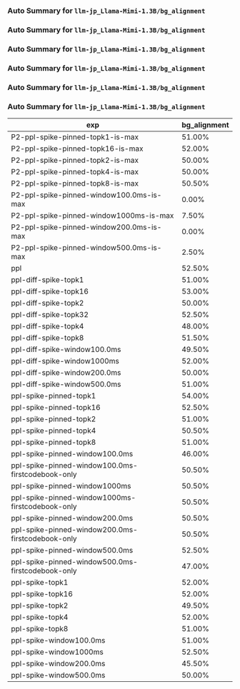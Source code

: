 ### Auto Summary for `llm-jp_Llama-Mimi-1.3B/bg_alignment`

### Auto Summary for `llm-jp_Llama-Mimi-1.3B/bg_alignment`

### Auto Summary for `llm-jp_Llama-Mimi-1.3B/bg_alignment`

### Auto Summary for `llm-jp_Llama-Mimi-1.3B/bg_alignment`

### Auto Summary for `llm-jp_Llama-Mimi-1.3B/bg_alignment`

### Auto Summary for `llm-jp_Llama-Mimi-1.3B/bg_alignment`

<!-- AUTO-GEN: SPLIT TABLE -->
| exp | bg_alignment |
| --- | --- |
| P2-ppl-spike-pinned-topk1-is-max | 51.00% |
| P2-ppl-spike-pinned-topk16-is-max | 52.00% |
| P2-ppl-spike-pinned-topk2-is-max | 50.00% |
| P2-ppl-spike-pinned-topk4-is-max | 50.00% |
| P2-ppl-spike-pinned-topk8-is-max | 50.50% |
| P2-ppl-spike-pinned-window100.0ms-is-max | 0.00% |
| P2-ppl-spike-pinned-window1000ms-is-max | 7.50% |
| P2-ppl-spike-pinned-window200.0ms-is-max | 0.00% |
| P2-ppl-spike-pinned-window500.0ms-is-max | 2.50% |
| ppl | 52.50% |
| ppl-diff-spike-topk1 | 51.00% |
| ppl-diff-spike-topk16 | 53.00% |
| ppl-diff-spike-topk2 | 50.00% |
| ppl-diff-spike-topk32 | 52.50% |
| ppl-diff-spike-topk4 | 48.00% |
| ppl-diff-spike-topk8 | 51.50% |
| ppl-diff-spike-window100.0ms | 49.50% |
| ppl-diff-spike-window1000ms | 52.00% |
| ppl-diff-spike-window200.0ms | 50.00% |
| ppl-diff-spike-window500.0ms | 51.00% |
| ppl-spike-pinned-topk1 | 54.00% |
| ppl-spike-pinned-topk16 | 52.50% |
| ppl-spike-pinned-topk2 | 51.00% |
| ppl-spike-pinned-topk4 | 50.50% |
| ppl-spike-pinned-topk8 | 51.00% |
| ppl-spike-pinned-window100.0ms | 46.00% |
| ppl-spike-pinned-window100.0ms-firstcodebook-only | 50.50% |
| ppl-spike-pinned-window1000ms | 50.50% |
| ppl-spike-pinned-window1000ms-firstcodebook-only | 50.50% |
| ppl-spike-pinned-window200.0ms | 50.50% |
| ppl-spike-pinned-window200.0ms-firstcodebook-only | 50.50% |
| ppl-spike-pinned-window500.0ms | 52.50% |
| ppl-spike-pinned-window500.0ms-firstcodebook-only | 47.00% |
| ppl-spike-topk1 | 52.00% |
| ppl-spike-topk16 | 52.00% |
| ppl-spike-topk2 | 49.50% |
| ppl-spike-topk4 | 52.00% |
| ppl-spike-topk8 | 51.00% |
| ppl-spike-window100.0ms | 51.00% |
| ppl-spike-window1000ms | 52.50% |
| ppl-spike-window200.0ms | 45.50% |
| ppl-spike-window500.0ms | 50.00% |
<!-- AUTO-GEN: SPLIT TABLE -->
